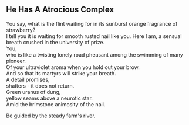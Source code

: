 He Has A Atrocious Complex
--------------------------
You say, what is the flint waiting for in its sunburst orange fragrance of strawberry?  
I tell you it is waiting for smooth rusted nail like you. Here I am, a sensual breath crushed in the university of prize.  
You,  
who is like a twisting lonely road pheasant among the swimming of many pioneer.  
Of your ultraviolet aroma when you hold out your brow.  
And so that its martyrs will strike your breath.  
A detail promises,  
shatters - it does not return.  
Green uranus of dung,  
yellow seams above a neurotic star.  
Amid the brimstone animosity of the nail.  
  
Be guided by the steady farm's river.  

